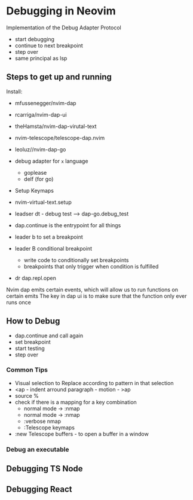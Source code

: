 # Debugging in Neovim

Implementation of the Debug Adapter Protocol

- start debugging
- continue to next breakpoint
- step over
- same principal as lsp

## Steps to get up and running

Install:

- mfussenegger/nvim-dap
- rcarriga/nvim-dap-ui
- theHamsta/nvim-dap-virutal-text
- nvim-telescope/telescope-dap.nvim
- leoluz//nvim-dap-go

- debug adapter for `x` language

  - goplease
  - delf (for go)

- Setup Keymaps
- nvim-virtual-text.setup
- leadser dt - debug test --> dap-go.debug_test
- dap.continue is the entrypoint for all things
- leader b to set a breakpoint
- leader B conditional breakpoint
  - write code to conditionally set breakpoints
  - breakpoints that only trigger when condition is fulfilled
- <leader>dr dap.repl.open

Nvim dap emits certain events, which will allow us to run functions on certain emits
The key in dap ui is to make sure that the function only ever runs once

## How to Debug

- dap.continue and call again
- set breakpoint
- start testing
- step over

### Common Tips

- Visual selection to Replace according to pattern in that selection
- <ap - indent arround paragraph - motion - >ap
- source %
- check if there is a mapping for a key combination
  - normal mode -> :nmap
  - normal mode -> :nmap <leader>
  - :verbose nmap <leader>
  - :Telescope keymaps
- :new Telescope buffers - to open a buffer in a window

### Debug an executable

## Debugging TS Node

## Debugging React
